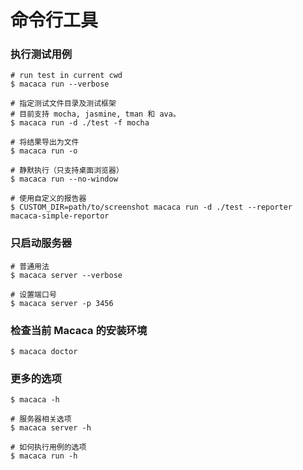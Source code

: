 # 命令行工具

### 执行测试用例

```shell
# run test in current cwd
$ macaca run --verbose

# 指定测试文件目录及测试框架
# 目前支持 mocha, jasmine, tman 和 ava。
$ macaca run -d ./test -f mocha

# 将结果导出为文件
$ macaca run -o

# 静默执行（只支持桌面浏览器）
$ macaca run --no-window

# 使用自定义的报告器
$ CUSTOM_DIR=path/to/screenshot macaca run -d ./test --reporter macaca-simple-reportor
```

### 只启动服务器

```shell
# 普通用法
$ macaca server --verbose

# 设置端口号
$ macaca server -p 3456
```

### 检查当前 Macaca 的安装环境

```shell
$ macaca doctor
```

### 更多的选项

```shell
$ macaca -h

# 服务器相关选项
$ macaca server -h

# 如何执行用例的选项
$ macaca run -h

```
